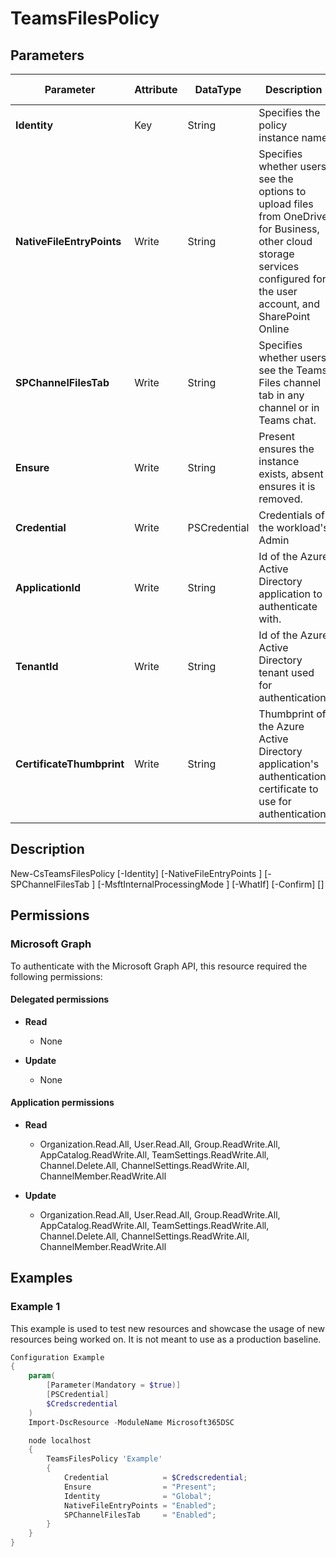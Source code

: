 ﻿# TeamsFilesPolicy

## Parameters

| Parameter | Attribute | DataType | Description | Allowed Values |
| --- | --- | --- | --- | --- |
| **Identity** | Key | String | Specifies the policy instance name | |
| **NativeFileEntryPoints** | Write | String | Specifies whether users see the options to upload files from OneDrive for Business, other cloud storage services configured for the user account, and SharePoint Online | `Enabled`, `Disabled` |
| **SPChannelFilesTab** | Write | String | Specifies whether users see the Teams Files channel tab in any channel or in Teams chat. | `Enabled`, `Disabled` |
| **Ensure** | Write | String | Present ensures the instance exists, absent ensures it is removed. | `Present`, `Absent` |
| **Credential** | Write | PSCredential | Credentials of the workload's Admin | |
| **ApplicationId** | Write | String | Id of the Azure Active Directory application to authenticate with. | |
| **TenantId** | Write | String | Id of the Azure Active Directory tenant used for authentication. | |
| **CertificateThumbprint** | Write | String | Thumbprint of the Azure Active Directory application's authentication certificate to use for authentication. | |


## Description


New-CsTeamsFilesPolicy [-Identity] <string> [-NativeFileEntryPoints <string>] [-SPChannelFilesTab <string>] [-MsftInternalProcessingMode <string>] [-WhatIf] [-Confirm] [<CommonParameters>]


## Permissions

### Microsoft Graph

To authenticate with the Microsoft Graph API, this resource required the following permissions:

#### Delegated permissions

- **Read**

    - None

- **Update**

    - None

#### Application permissions

- **Read**

    - Organization.Read.All, User.Read.All, Group.ReadWrite.All, AppCatalog.ReadWrite.All, TeamSettings.ReadWrite.All, Channel.Delete.All, ChannelSettings.ReadWrite.All, ChannelMember.ReadWrite.All

- **Update**

    - Organization.Read.All, User.Read.All, Group.ReadWrite.All, AppCatalog.ReadWrite.All, TeamSettings.ReadWrite.All, Channel.Delete.All, ChannelSettings.ReadWrite.All, ChannelMember.ReadWrite.All

## Examples

### Example 1

This example is used to test new resources and showcase the usage of new resources being worked on.
It is not meant to use as a production baseline.

```powershell
Configuration Example
{
    param(
        [Parameter(Mandatory = $true)]
        [PSCredential]
        $Credscredential
    )
    Import-DscResource -ModuleName Microsoft365DSC

    node localhost
    {
        TeamsFilesPolicy 'Example'
        {
            Credential            = $Credscredential;
            Ensure                = "Present";
            Identity              = "Global";
            NativeFileEntryPoints = "Enabled";
            SPChannelFilesTab     = "Enabled";
        }
    }
}
```


